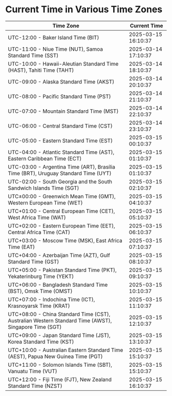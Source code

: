 # Current Time in Various Time Zones

| Time Zone | Current Time |
|-----------|--------------|
| UTC-12:00 - Baker Island Time (BIT) | 2025-03-15 16:10:37 |
| UTC-11:00 - Niue Time (NUT), Samoa Standard Time (SST) | 2025-03-14 17:10:37 |
| UTC-10:00 - Hawaii-Aleutian Standard Time (HAST), Tahiti Time (TAHT) | 2025-03-14 18:10:37 |
| UTC-09:00 - Alaska Standard Time (AKST) | 2025-03-14 20:10:37 |
| UTC-08:00 - Pacific Standard Time (PST) | 2025-03-14 21:10:37 |
| UTC-07:00 - Mountain Standard Time (MST) | 2025-03-14 22:10:37 |
| UTC-06:00 - Central Standard Time (CST) | 2025-03-14 23:10:37 |
| UTC-05:00 - Eastern Standard Time (EST) | 2025-03-15 00:10:37 |
| UTC-04:00 - Atlantic Standard Time (AST), Eastern Caribbean Time (ECT) | 2025-03-15 01:10:37 |
| UTC-03:00 - Argentina Time (ART), Brasília Time (BRT), Uruguay Standard Time (UYT) | 2025-03-15 01:10:37 |
| UTC-02:00 - South Georgia and the South Sandwich Islands Time (SGT) | 2025-03-15 02:10:37 |
| UTC±00:00 - Greenwich Mean Time (GMT), Western European Time (WET) | 2025-03-15 04:10:37 |
| UTC+01:00 - Central European Time (CET), West Africa Time (WAT) | 2025-03-15 05:10:37 |
| UTC+02:00 - Eastern European Time (EET), Central Africa Time (CAT) | 2025-03-15 06:10:37 |
| UTC+03:00 - Moscow Time (MSK), East Africa Time (EAT) | 2025-03-15 07:10:37 |
| UTC+04:00 - Azerbaijan Time (AZT), Gulf Standard Time (GST) | 2025-03-15 08:10:37 |
| UTC+05:00 - Pakistan Standard Time (PKT), Yekaterinburg Time (YEKT) | 2025-03-15 09:10:37 |
| UTC+06:00 - Bangladesh Standard Time (BST), Omsk Time (OMST) | 2025-03-15 10:10:37 |
| UTC+07:00 - Indochina Time (ICT), Krasnoyarsk Time (KRAT) | 2025-03-15 11:10:37 |
| UTC+08:00 - China Standard Time (CST), Australian Western Standard Time (AWST), Singapore Time (SGT) | 2025-03-15 12:10:37 |
| UTC+09:00 - Japan Standard Time (JST), Korea Standard Time (KST) | 2025-03-15 13:10:37 |
| UTC+10:00 - Australian Eastern Standard Time (AEST), Papua New Guinea Time (PGT) | 2025-03-15 15:10:37 |
| UTC+11:00 - Solomon Islands Time (SBT), Vanuatu Time (VUT) | 2025-03-15 15:10:37 |
| UTC+12:00 - Fiji Time (FJT), New Zealand Standard Time (NZST) | 2025-03-15 16:10:37 |
